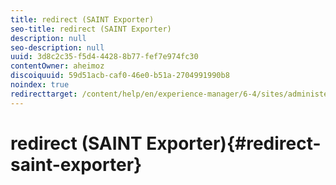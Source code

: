 ```yaml
---
title: redirect (SAINT Exporter)
seo-title: redirect (SAINT Exporter)
description: null
seo-description: null
uuid: 3d8c2c35-f5d4-4428-8b77-fef7e974fc30
contentOwner: aheimoz
discoiquuid: 59d51acb-caf0-46e0-b51a-2704991990b8
noindex: true
redirecttarget: /content/help/en/experience-manager/6-4/sites/administering/using/adobeanalytics-classifications
---
```


# redirect (SAINT Exporter){#redirect-saint-exporter}

